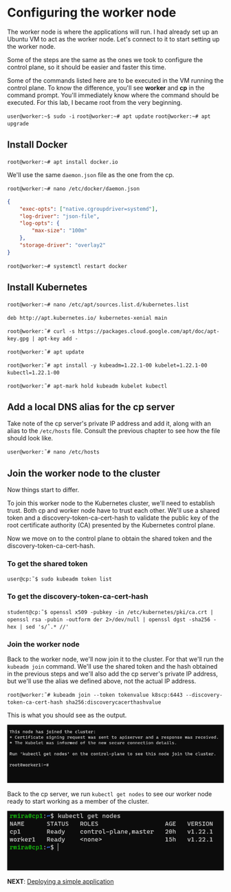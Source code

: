 # Configuring the worker node

The worker node is where the applications will run. I had already set up an Ubuntu VM to act as the worker node. Let's connect to it to start setting up the worker node.

Some of the steps are the same as the ones we took to configure the control plane, so it should be easier and faster this time.

Some of the commands listed here are to be executed in the VM running the control plane. To know the difference, you'll see **worker** and **cp** in the command prompt. You'll immediately know where the command should be executed. For this lab, I became root from the very beginning.

`user@worker:~$ sudo -i`
`root@worker:~# apt update`
`root@worker:~# apt upgrade`

## Install Docker

`root@worker:~# apt install docker.io`

We'll use the same `daemon.json` file as the one from the cp.

`root@worker:~# nano /etc/docker/daemon.json`

```json
{
    "exec-opts": ["native.cgroupdriver=systemd"],
    "log-driver": "json-file",
    "log-opts": {
        "max-size": "100m"
    },
    "storage-driver": "overlay2"
}
```

`root@worker:~# systemctl restart docker`

## Install Kubernetes

`root@worker:~# nano /etc/apt/sources.list.d/kubernetes.list`

`deb http://apt.kubernetes.io/ kubernetes-xenial main`

`root@worker:˜# curl -s https://packages.cloud.google.com/apt/doc/apt-key.gpg | apt-key add -`

`root@worker:˜# apt update`

`root@worker:˜# apt install -y kubeadm=1.22.1-00 kubelet=1.22.1-00 kubectl=1.22.1-00`

`root@worker:˜# apt-mark hold kubeadm kubelet kubectl`

## Add a local DNS alias for the cp server

Take note of the cp server's private IP address and add it, along with an alias to the `/etc/hosts` file. Consult the previous chapter to see how the file should look like.

`user@worker:˜# nano /etc/hosts`

## Join the worker node to the cluster

Now things start to differ.

To join this worker node to the Kubernetes cluster, we'll need to establish trust. Both cp and worker node have to trust each other. We'll use a shared token and a discovery-token-ca-cert-hash to validate the public key of the root certificate authority (CA) presented by the Kubernetes control plane.

Now we move on to the control plane to obtain the shared token and the discovery-token-ca-cert-hash.

### To get the shared token

`user@cp:˜$ sudo kubeadm token list`

### To get the discovery-token-ca-cert-hash

`student@cp:˜$ openssl x509 -pubkey -in /etc/kubernetes/pki/ca.crt | openssl rsa -pubin -outform der 2>/dev/null | openssl dgst -sha256 -hex | sed 's/ˆ.* //'`

### Join the worker node

Back to the worker node, we'll now join it to the cluster. For that we'll run the `kubeadm join` command. We'll use the shared token and the hash obtained in the previous steps and we'll also add the cp server's private IP address, but we'll use the alias we defined above, not the actual IP address.

`root@worker:˜# kubeadm join --token tokenvalue k8scp:6443 --discovery-token-ca-cert-hash sha256:discoverycacerthashvalue`

This is what you should see as the output.

![kubeadm join](../media/nodejoined.png)

Back to the cp server, we run `kubectl get nodes` to see our worker node ready to start working as a member of the cluster.

![kubectl get nodes](../media/kubectlgetnodes.png)

**NEXT**: [Deploying a simple application](deploy_app.md)
